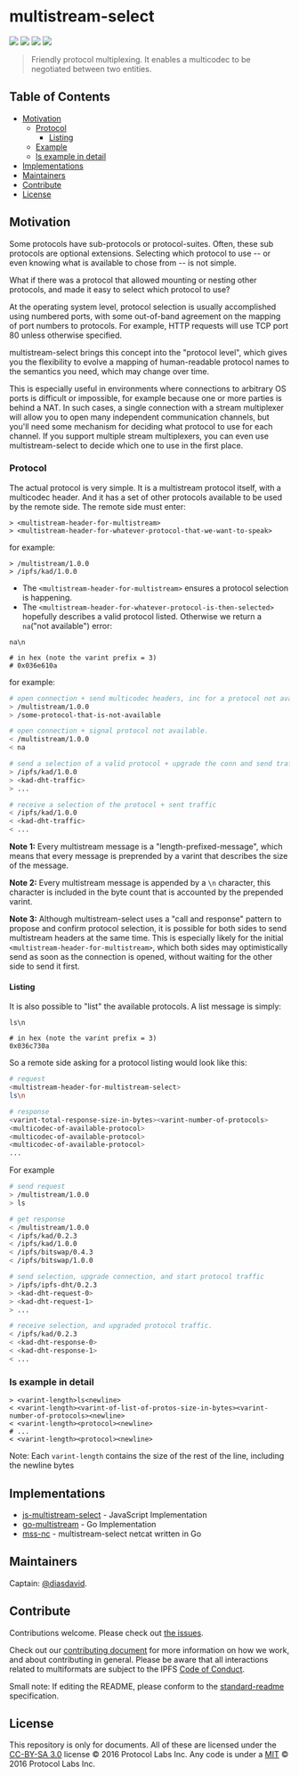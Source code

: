 # multistream-select

[![](https://img.shields.io/badge/made%20by-Protocol%20Labs-blue.svg?style=flat-square)](https://protocol.ai)
[![](https://img.shields.io/badge/project-multiformats-blue.svg?style=flat-square)](https://github.com/multiformats/multiformats)
[![](https://img.shields.io/badge/freenode-%23ipfs-blue.svg?style=flat-square)](https://webchat.freenode.net/?channels=%23ipfs)
[![](https://img.shields.io/badge/readme%20style-standard-brightgreen.svg?style=flat-square)](https://github.com/RichardLitt/standard-readme)

> Friendly protocol multiplexing. It enables a multicodec to be negotiated between two entities.

## Table of Contents

- [Motivation](#motivation)
  - [Protocol](#protocol)
    - [Listing](#listing)
  - [Example](#example)
  - [ls example in detail](#ls-example-in-detail)
- [Implementations](#implementations)
- [Maintainers](#maintainers)
- [Contribute](#contribute)
- [License](#license)

## Motivation

Some protocols have sub-protocols or protocol-suites. Often, these sub protocols are optional extensions. Selecting which protocol to use -- or even knowing what is available to chose from -- is not simple.

What if there was a protocol that allowed mounting or nesting other protocols, and made it easy to select which protocol to use?

At the operating system level, protocol selection is usually accomplished using numbered ports, with some out-of-band agreement on the mapping of port numbers to protocols. For example, HTTP requests will use TCP port 80 unless otherwise specified.

multistream-select brings this concept into the "protocol level", which gives you the flexibility to evolve a mapping of human-readable protocol names to the semantics you need, which may change over time. 

This is especially useful in environments where connections to arbitrary OS ports is difficult or impossible, for example because one or more parties is behind a NAT. In such cases, a single connection with a stream multiplexer will allow you to open many independent communication channels, but you'll need some mechanism for deciding what protocol to use for each channel. If you support multiple stream multiplexers, you can even use multistream-select to decide which one to use in the first place.

### Protocol

The actual protocol is very simple. It is a multistream protocol itself, with a multicodec header. And it has a set of other protocols available to be used by the remote side. The remote side must enter:

```
> <multistream-header-for-multistream>
> <multistream-header-for-whatever-protocol-that-we-want-to-speak>
```

for example:

```
> /multistream/1.0.0
> /ipfs/kad/1.0.0
```

- The `<multistream-header-for-multistream>` ensures a protocol selection is happening.
- The `<multistream-header-for-whatever-protocol-is-then-selected>` hopefully describes a valid protocol listed. Otherwise we return a `na`("not available") error:

```
na\n

# in hex (note the varint prefix = 3)
# 0x036e610a
```

for example:

```sh
# open connection + send multicodec headers, inc for a protocol not available
> /multistream/1.0.0
> /some-protocol-that-is-not-available

# open connection + signal protocol not available.
< /multistream/1.0.0
< na

# send a selection of a valid protocol + upgrade the conn and send traffic
> /ipfs/kad/1.0.0
> <kad-dht-traffic>
> ...

# receive a selection of the protocol + sent traffic
< /ipfs/kad/1.0.0
< <kad-dht-traffic>
< ...
```

**Note 1:** Every multistream message is a "length-prefixed-message", which means that every message is preprended by a varint that describes the size of the message.

**Note 2:** Every multistream message is appended by a `\n` character, this character is included in the byte count that is accounted by the prepended varint.

**Note 3:** Although multistream-select uses a "call and response" pattern to propose and confirm protocol selection, it is possible for both sides to send multistream headers at the same time. This is especially likely for the initial `<multistream-header-for-multistream>`, which both sides may optimistically send as soon as the connection is opened, without waiting for the other side to send it first.

#### Listing

It is also possible to "list" the available protocols. A list message is simply:

```
ls\n

# in hex (note the varint prefix = 3)
0x036c730a
```

So a remote side asking for a protocol listing would look like this:

```sh
# request
<multistream-header-for-multistream-select>
ls\n

# response
<varint-total-response-size-in-bytes><varint-number-of-protocols>
<multicodec-of-available-protocol>
<multicodec-of-available-protocol>
<multicodec-of-available-protocol>
...
```

For example

```sh
# send request
> /multistream/1.0.0
> ls

# get response
< /multistream/1.0.0
< /ipfs/kad/0.2.3
< /ipfs/kad/1.0.0
< /ipfs/bitswap/0.4.3
< /ipfs/bitswap/1.0.0

# send selection, upgrade connection, and start protocol traffic
> /ipfs/ipfs-dht/0.2.3
> <kad-dht-request-0>
> <kad-dht-request-1>
> ...

# receive selection, and upgraded protocol traffic.
< /ipfs/kad/0.2.3
< <kad-dht-response-0>
< <kad-dht-response-1>
< ...
```

### ls example in detail

```
> <varint-length>ls<newline>
< <varint-length><varint-of-list-of-protos-size-in-bytes><varint-number-of-protocols><newline>
< <varint-length><protocol><newline>
# ...
< <varint-length><protocol><newline>
```

Note: Each `varint-length` contains the size of the rest of the line, including the newline bytes

## Implementations

- [js-multistream-select](https://github.com/multiformats/js-multistream-select) - JavaScript Implementation
- [go-multistream](https://github.com/multiformats/go-multistream) - Go Implementation
- [mss-nc](https://github.com/whyrusleeping/mss-nc) - multistream-select netcat written in Go

## Maintainers

Captain: [@diasdavid](https://github.com/diasdavid).

## Contribute

Contributions welcome. Please check out [the issues](https://github.com/multiformats/multistream-select/issues).

Check out our [contributing document](https://github.com/multiformats/multiformats/blob/master/contributing.md) for more information on how we work, and about contributing in general. Please be aware that all interactions related to multiformats are subject to the IPFS [Code of Conduct](https://github.com/ipfs/community/blob/master/code-of-conduct.md).

Small note: If editing the README, please conform to the [standard-readme](https://github.com/RichardLitt/standard-readme) specification.

## License

This repository is only for documents. All of these are licensed under the [CC-BY-SA 3.0](https://ipfs.io/ipfs/QmVreNvKsQmQZ83T86cWSjPu2vR3yZHGPm5jnxFuunEB9u) license © 2016 Protocol Labs Inc. Any code is under a [MIT](LICENSE) © 2016 Protocol Labs Inc.
